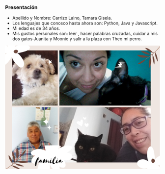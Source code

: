 ### Presentación

- Apellido y Nombre: Carrizo Laino, Tamara Gisela.
- Los lenguajes que conosco hasta ahora son: Python, Java y Javascript.
- Mi edad es de 34 años.
- Mis gustos personales son: leer , hacer palabras cruzadas, cuidar a mis dos gatos Juanita y Moonie y salir a la plaza con Theo mi perro.


![familia.png](./familia.png)
